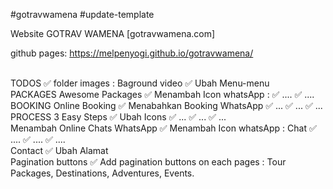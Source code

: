 #gotravwamena
#update-template

Website GOTRAV WAMENA [gotravwamena.com]

github pages: https://melpenyogi.github.io/gotravwamena/

<br>
TODOS
✅ folder images : Baground video
✅ Ubah Menu-menu

<br>
PACKAGES Awesome Packages
✅ Menambah Icon whatsApp : 
✅ ....
✅ ....

<br>
BOOKING Online Booking
✅ Menabahkan Booking WhatsApp
✅ ...
✅ ...
✅ ...

<br>
PROCESS 3 Easy Steps
✅ Ubah Icons
✅ ...
✅ ...
✅ ...

<br>
Menambah Online Chats WhatsApp
✅ Menambah Icon whatsApp : Chat
✅ ....
✅ ....
✅ ....

<br>
Contact
✅ Ubah Alamat 

<br>
Pagination buttons
✅ Add pagination buttons on each pages : Tour Packages, Destinations, Adventures, Events.

